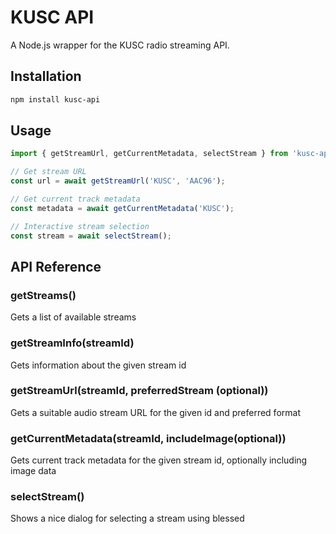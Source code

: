 # KUSC API

A Node.js wrapper for the KUSC radio streaming API.

## Installation

```bash
npm install kusc-api
```

## Usage

```javascript
import { getStreamUrl, getCurrentMetadata, selectStream } from 'kusc-api';

// Get stream URL
const url = await getStreamUrl('KUSC', 'AAC96');

// Get current track metadata
const metadata = await getCurrentMetadata('KUSC');

// Interactive stream selection
const stream = await selectStream();
```

## API Reference

### getStreams()
Gets a list of available streams

### getStreamInfo(streamId)
Gets information about the given stream id

### getStreamUrl(streamId, preferredStream (optional))
Gets a suitable audio stream URL for the given id and preferred format

### getCurrentMetadata(streamId, includeImage(optional))
Gets current track metadata for the given stream id, optionally including image data

### selectStream()
Shows a nice dialog for selecting a stream using blessed
